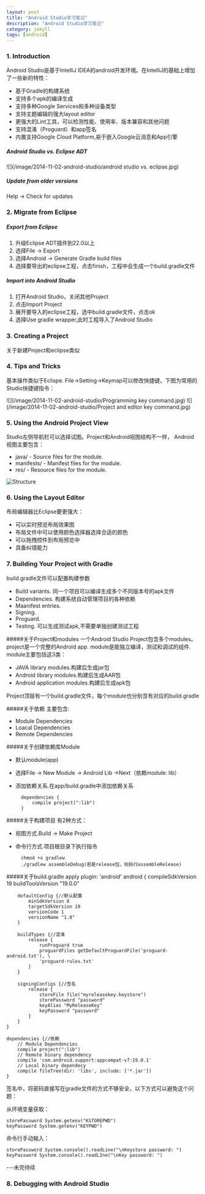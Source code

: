 ```yaml
---
layout: post
title: "Android Studio学习笔记"
description: "Android Studio学习笔记"
category: jekyll
tags: [android]
---
```



### 1. Introduction
Android Studio是基于IntelliJ IDEA的android开发环境。在IntelliJ的基础上增加了一些新的特性：

- 基于Gradle的构建系统
- 支持多个apk的编译生成
- 支持多种Google Services和多种设备类型
- 支持主题编辑的强大layout editor
- 更强大的Lint工具，可以检测性能、使用率、版本兼容和其他问题
- 支持混淆（Proguard）和app签名
- 内置支持Google Cloud Platform,易于嵌入Google云消息和App引擎

##### Android Studio vs. Eclipse ADT 
![](/image/2014-11-02-android-studio/android studio vs. eclipse.jpg)

##### Update from older versions
Help -> Check for updates

### 2. Migrate from Eclipse
##### Export from Eclipse
1. 升级Eclipse ADT插件到22.0以上
2. 选择File -> Export
3. 选择Android -> Generate Gradle build files
4. 选择要导出的eclipse工程，点击finish，工程中会生成一个build.gradle文件
##### Import into Android Studio
1. 打开Android Studio，关闭其他Project
2. 点击Import Project
3. 展开要导入的eclipse工程，选中build.gradle文件，点击ok
4. 选择Use gradle wrapper,此时工程导入了Android Studio

### 3. Creating a Project
关于新建Project和eclipse类似

### 4. Tips and Tricks
基本操作类似于Eclispe.
File->Setting->Keymap可以修改快捷键。下图为常用的Studio快捷键指令：

![](/image/2014-11-02-android-studio/Programming key command.jpg)
![](/image/2014-11-02-android-studio/Project and editor key command.jpg)

### 5. Using the Android Project View
Studio左侧导航栏可以选择试图。Project和Android视图结构不一样，
Android视图主要包含：

- java/ - Source files for the module.
- manifests/ - Manifest files for the module.
- res/ - Resource files for the module.

![Structure](https://developer.android.com/images/tools/projectview03.png)
### 6. Using the Layout Editor
布局编辑器比Eclipse要更强大：

- 可以实时预览布局效果图
- 布局文件中可以使用颜色选择器选择合适的颜色
- 可以拖拽控件到布局预览中
- 具备纠错能力

### 7. Building Your Project with Gradle
build.gradle文件可以配置构建参数

- Build variants. 同一个项目可以编译生成多个不同版本号的apk文件
- Dependencies. 构建系统自动管理项目的各种依赖
- Maanifest entries. 
- Signing.
- Proguard.
- Testing. 可以生成测试apk,不需要单独创建测试工程

#####关于Project和modules
一个Android Studio Project包含多个modules。
project是一个完整的Android app.
module是能独立编译，测试和调试的组件.
module主要包括这3类：

- JAVA library modules.构建后生成jar包
- Android library modules.构建后生成AAR包
- Android application modules.构建后生成apk包

Project顶层有一个build.gradle文件，每个module也分别含有对应的build.gradle

#####关于依赖
主要包含:

- Module Dependencies
- Loacal Dependencies
- Remote Dependencies

#####关于创建依赖库Module

- 默认module(app)
- 选择File -> New Module -> Android Lib ->Next（依赖module: lib）
- 添加依赖关系.在app/build.gradle中添加依赖关系  

		dependencies {
			compile project(":lib")
		}

#####关于构建项目
有2种方式：

- 视图方式.Build -> Make Project
- 命令行方式.项目根目录下执行指令

		chmod +x gradlew
		./gradlew assembleDebug(若是release包，则执行assembleRelease)

		
#####关于build.gradle
	apply plugin: 'android'
	android {
    	compileSdkVersion 19
    	buildToolsVersion "19.0.0"

    	defaultConfig {//默认配置
        	minSdkVersion 8
       		targetSdkVersion 19
        	versionCode 1
        	versionName "1.0"
    	}

    	buildTypes {//混淆
        	release {
            	runProguard true
            	proguardFiles getDefaultProguardFile('proguard-android.txt'), \
            	'proguard-rules.txt'
        	}
    	}

    	signingConfigs {//签名
        	release {
            	storeFile file("myreleasekey.keystore")
            	storePassword "password"
            	keyAlias "MyReleaseKey"
            	keyPassword "password"
        	}
    	}
	}

	dependencies {//依赖
		// Module Dependencies
    	compile project(":lib")
		// Remote binary dependency
    	compile 'com.android.support:appcompat-v7:19.0.1'
		// Local binary dependecy
    	compile fileTree(dir: 'libs', include: ['*.jar'])
	}

签名中，将密码直接写在gradle文件的方式不够安全，以下方式可以避免这个问题：

从环境变量获取：

	storePassword System.getenv("KSTOREPWD")
	keyPassword System.getenv("KEYPWD")

命令行手动输入：

	storePassword System.console().readLine("\nKeystore password: ")
	keyPassword System.console().readLIne("\nKey password: ")

---未完待续
### 8. Debugging with Android Studio